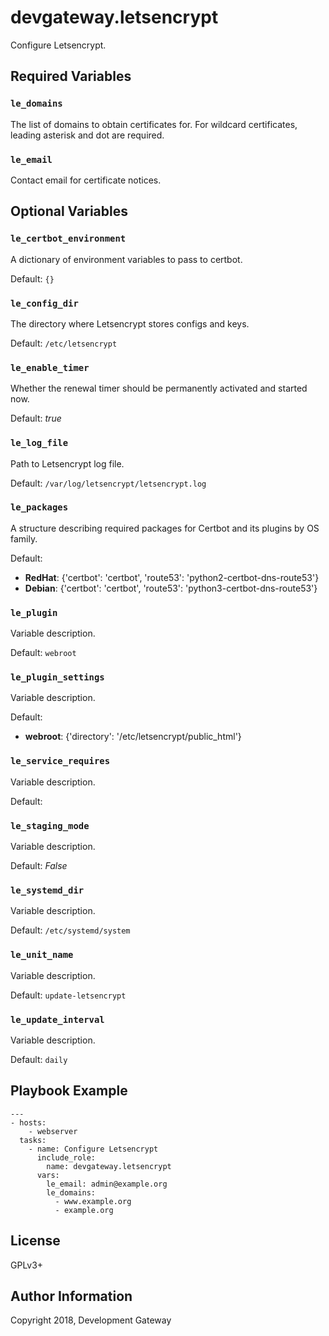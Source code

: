 # devgateway.letsencrypt

Configure Letsencrypt.

## Required Variables

### `le_domains`

The list of domains to obtain certificates for. For wildcard certificates, leading asterisk and dot
are required.

### `le_email`

Contact email for certificate notices.

## Optional Variables

### `le_certbot_environment`

A dictionary of environment variables to pass to certbot.

Default: ``` {} ```

### `le_config_dir`

The directory where Letsencrypt stores configs and keys.

Default: ``` /etc/letsencrypt ```

### `le_enable_timer`

Whether the renewal timer should be permanently activated and started now.

Default: *true*

### `le_log_file`

Path to Letsencrypt log file.

Default: ``` /var/log/letsencrypt/letsencrypt.log ```

### `le_packages`

A structure describing required packages for Certbot and its plugins by OS family.

Default:

* **RedHat**: {'certbot': 'certbot', 'route53': 'python2-certbot-dns-route53'}
* **Debian**: {'certbot': 'certbot', 'route53': 'python3-certbot-dns-route53'}


### `le_plugin`

Variable description.

Default: ``` webroot ```

### `le_plugin_settings`

Variable description.

Default:

* **webroot**: {'directory': '/etc/letsencrypt/public_html'}


### `le_service_requires`

Variable description.

Default:



### `le_staging_mode`

Variable description.

Default: *False*

### `le_systemd_dir`

Variable description.

Default: ``` /etc/systemd/system ```

### `le_unit_name`

Variable description.

Default: ``` update-letsencrypt ```

### `le_update_interval`

Variable description.

Default: ``` daily ```

## Playbook Example

    ---
    - hosts:
        - webserver
      tasks:
        - name: Configure Letsencrypt
          include_role:
            name: devgateway.letsencrypt
          vars:
            le_email: admin@example.org
            le_domains:
              - www.example.org
              - example.org


## License

GPLv3+

## Author Information

Copyright 2018, Development Gateway

